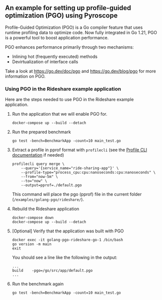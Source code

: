 ## An example for setting up profile-guided optimization (PGO) using Pyroscope

Profile-Guided Optimization (PGO) is a Go compiler feature that uses runtime profiling data to optimize code.
Now fully integrated in Go 1.21, PGO is a powerful tool to boost application performance. 

PGO enhances performance primarily through two mechanisms:
- Inlining hot (frequently executed) methods
- Devirtualization of interface calls

Take a look at https://go.dev/doc/pgo and https://go.dev/blog/pgo for more information on PGO.

### Using PGO in the Rideshare example application

Here are the steps needed to use PGO in the Rideshare example application.

1. Run the application that we will enable PGO for.

    ```shell
    docker-compose up --build --detach
    ```

2. Run the prepared benchmark

    ```shell
    go test -bench=BenchmarkApp -count=10 main_test.go
    ```

3. Extract a profile in pprof format with `profilecli` (see the [Profile CLI documentation](https://grafana.com/docs/pyroscope/latest/ingest-and-analyze-profile-data/profile-cli/#install-profile-cli) if needed)

    ```shell
    profilecli query merge \
        --query='{service_name="ride-sharing-app"}' \
        --profile-type="process_cpu:cpu:nanoseconds:cpu:nanoseconds" \
        --from="now-5m" \
        --to="now" \
        --output=pprof=./default.pgo
    ```

    This command will place the pgo (pprof) file in the current folder (`/examples/golang-pgo/rideshare/`).

4. Rebuild the Rideshare application

    ```shell
    docker-compose down
    docker-compose up --build --detach
    ```

5. [Optional] Verify that the application was built with PGO

    ```shell 
   docker exec -it golang-pgo-rideshare-go-1 /bin/bash
   go version -m main
   exit
    ```
    You should see a line like the following in the output:
    ```shell
   ...
   build	-pgo=/go/src/app/default.pgo
   ...
    ```
6. Run the benchmark again

   ```shell
   go test -bench=BenchmarkApp -count=10 main_test.go
   ```
